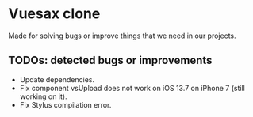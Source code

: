 # Vuesax clone
Made for solving bugs or improve things that we need in our projects.

## TODOs: detected bugs or improvements
- Update dependencies.
- Fix component vsUpload does not work on iOS 13.7 on iPhone 7 (still working on it).
- Fix Stylus compilation error.
